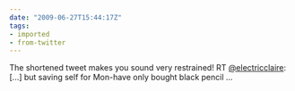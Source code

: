 ```yaml
---
date: "2009-06-27T15:44:17Z"
tags:
- imported
- from-twitter
---
```

The shortened tweet makes you sound very restrained\! RT [@electricclaire](/twitter/#/electricclaire): \[...\] but saving self for Mon-have only bought black pencil ...
